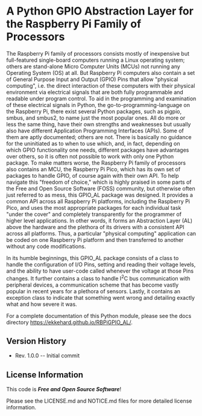 A Python GPIO Abstraction Layer for the Raspberry Pi Family of Processors
=========================================================================

The Raspberry Pi family of processors consists mostly of inexpensive but
full-featured single-board computers running a Linux operating system; 
others are stand-alone Micro Computer Units (MCUs) not running any Operating 
System (OS) at all.  But Raspberry Pi computers also contain a set of General 
Purpose Input and Output (GPIO) Pins that allow "physical computing", i.e. 
the direct interaction of these computers with their physical environment 
via electrical signals that are both fully programmable and readable under 
program control.  To aid in the programming and examination of these electrical 
signals in Python, the go-to-programming-language on the Raspberry Pi, there 
exist several Python packages, such as pigpio, smbus, and smbus2, to name 
just the most popular ones.  All do more or less the same thing, have their 
own strengths and weaknesses but usually also have different Application 
Programming Interfaces (APIs).  Some of them are aptly documented; others 
are not.  There is basically no guidance for the uninitiated as to when to 
use which, and, in fact, depending on which GPIO functionality one needs, 
different packages have advantages over others, so it is often not possible 
to work with only one Python package.  To make matters worse, the Raspberry 
Pi family of processors also contains an MCU, the Raspberry Pi Pico, which 
has its own set of packages to handle GPIO, of course again with their own 
API.  To help navigate this "freedom of choice," which is highly praised in 
some parts of the Free and Open Source Software (FOSS) community, but 
otherwise often just referred to as mess, this GPIO_AL package was designed. 
It provides a common API across all Raspberry Pi platforms, including the 
Raspberry Pi Pico, and uses the most appropriate packages for each 
individual task "under the cover" and completely transparently for the 
programmer of higher level applications.  In other words, it forms an 
Abstraction Layer (AL) above the hardware and the plethora of its drivers 
with a consistent API across all platforms.  Thus, a particular "physical 
computing" application can be coded on one Raspberry Pi platform and then 
transferred to another without any code modifications.

In its humble beginnings, this GPIO_AL package consists of a class to handle the
configuration of I/O Pins, setting and reading their voltage levels, and the
ability to have user-code called whenever the voltage at those Pins changes.  It
further contains a class to handle I<sup>2</sup>C bus communication with 
peripheral devices, a communication scheme that has become vastly popular in 
recent years for a plethora of sensors.  Lastly, it contains an exception 
class to indicate that something went wrong and detailing exactly what and 
how severe it was.

For a complete documentation of this Python module, please see the docs 
directory https://ekkehard.github.io/RBPiGPIO_AL/.


Version History
---------------
* Rev. 1.0.0 -- Initial commit

License Information
-------------------
This code is _**Free and Open Source Software**_! 

Please see the LICENSE.md and NOTICE.md files for more detailed license 
information. 